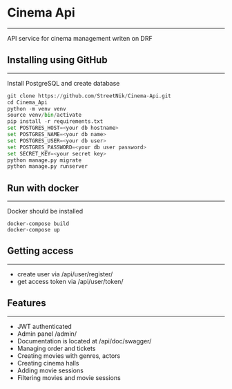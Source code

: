 # Cinema Api

***

API service for cinema management writen on DRF

## Installing using GitHub

***

Install PostgreSQL and create database

```Python
git clone https://github.com/StreetNik/Cinema-Api.git
cd Cinema_Api
python -m venv venv
source venv/bin/activate
pip install -r requirements.txt
set POSTGRES_HOST=<your db hostname>
set POSTGRES_NAME=<your db name>
set POSTGRES_USER=<your db user>
set POSTGRES_PASSWORD=<your db user password>
set SECRET_KEY=<your secret key>
python manage.py migrate
python manage.py runserver
```

## Run with docker

***

Docker should be installed

```
docker-compose build
docker-compose up
```

## Getting access

***

* create user via /api/user/register/
* get access token via /api/user/token/


## Features

***

* JWT authenticated
* Admin panel /admin/
* Documentation is located at /api/doc/swagger/
* Managing order and tickets
* Creating movies with genres, actors
* Creating cinema halls
* Adding movie sessions
* Filtering movies and movie sessions